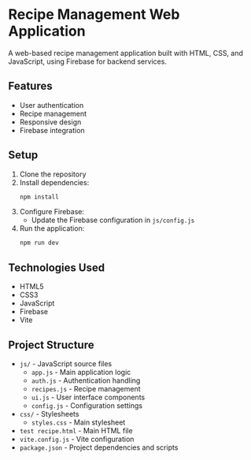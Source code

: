 # Recipe Management Web Application

A web-based recipe management application built with HTML, CSS, and JavaScript, using Firebase for backend services.

## Features

- User authentication
- Recipe management
- Responsive design
- Firebase integration

## Setup

1. Clone the repository
2. Install dependencies:
   ```bash
   npm install
   ```
3. Configure Firebase:
   - Update the Firebase configuration in `js/config.js`
4. Run the application:
   ```bash
   npm run dev
   ```

## Technologies Used

- HTML5
- CSS3
- JavaScript
- Firebase
- Vite

## Project Structure

- `js/` - JavaScript source files
  - `app.js` - Main application logic
  - `auth.js` - Authentication handling
  - `recipes.js` - Recipe management
  - `ui.js` - User interface components
  - `config.js` - Configuration settings
- `css/` - Stylesheets
  - `styles.css` - Main stylesheet
- `test recipe.html` - Main HTML file
- `vite.config.js` - Vite configuration
- `package.json` - Project dependencies and scripts 